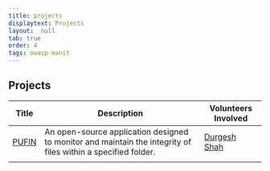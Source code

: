 ```yaml
---
title: projects
displaytext: Projects
layout:  null
tab: true
order: 4
tags: owasp-manit
---
```


## Projects

| Title | Description | Volunteers Involved |
| --- | --- | --- |
| [PUFIN](https://github.com/darkoid/pufin) | An open-source application designed to monitor and maintain the integrity of files within a specified folder. | [Durgesh Shah](mailto:durgesh.shah@owasp.org) |
| | | |

<!--
| Title | Descrip. | [Durgesh Shah](mailto:durgesh.shah@owasp.org), [Aarchie Pitilya](mailto:aarchie.pitliya@owasp.org) & [Aishwary Tripathi](mailto:aishwary.tripathi@owasp.org) |
-->
